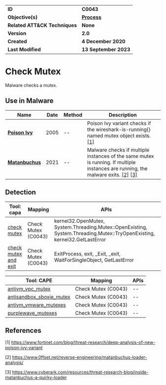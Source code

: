 <table>
<tr>
<td><b>ID</b></td>
<td><b>C0043</b></td>
</tr>
<tr>
<td><b>Objective(s)</b></td>
<td><b><a href="../process">Process</a></b></td>
</tr>
<tr>
<td><b>Related ATT&CK Techniques</b></td>
<td><b>None</b></td>
</tr>
<tr>
<td><b>Version</b></td>
<td><b>2.0</b></td>
</tr>
<tr>
<td><b>Created</b></td>
<td><b>4 December 2020</b></td>
</tr>
<tr>
<td><b>Last Modified</b></td>
<td><b>13 September 2023</b></td>
</tr>
</table>


# Check Mutex

Malware checks a mutex. 

## Use in Malware

|Name|Date|Method|Description|
|---|---|---|---|
|[**Poison Ivy**](../xample-malware/poison-ivy.md)|2005|--|Poison Ivy variant checks if the wireshark-is-running{} named mutex object exists. [[1]](#1)|
|[**Matanbuchus**](../xample-malware/matanbuchus.md)|2021|--|Malware checks if multiple instances of the same mutex is running. If multiple instances are running, the malware exits. [[2]](#2) [[3]](#3)|

## Detection

|Tool: capa|Mapping|APIs|
|---|---|---|
|[check mutex](https://github.com/mandiant/capa-rules/blob/master/host-interaction/mutex/check-mutex.yml)|Check Mutex (C0043)|kernel32.OpenMutex, System.Threading.Mutex::OpenExisting, System.Threading.Mutex::TryOpenExisting, kernel32.GetLastError|
|[check mutex and exit](https://github.com/mandiant/capa-rules/blob/master/host-interaction/mutex/check-mutex-and-exit.yml)|Check Mutex (C0043)|ExitProcess, exit, _Exit, _exit, WaitForSingleObject, GetLastError|

|Tool: CAPE|Mapping|APIs|
|---|---|---|
|[antivm_vpc_mutex](https://github.com/CAPESandbox/community/tree/master/modules/signatures/antivm_vpc_mutex.py)|Check Mutex (C0043)|--|
|[antisandbox_sboxie_mutex](https://github.com/CAPESandbox/community/tree/master/modules/signatures/antisandbox_sboxie_mutex.py)|Check Mutex (C0043)|--|
|[antivm_vmware_mutexes](https://github.com/CAPESandbox/community/tree/master/modules/signatures/antivm_vmware_mutexes.py)|Check Mutex (C0043)|--|
|[purplewave_mutexes](https://github.com/CAPESandbox/community/tree/master/modules/signatures/purplewave_mutexes.py)|Check Mutex (C0043)|--|

## References

<a name="1">[1]</a> https://www.fortinet.com/blog/threat-research/deep-analysis-of-new-poison-ivy-variant

<a name="2">[2]</a> https://www.0ffset.net/reverse-engineering/matanbuchus-loader-analysis/

<a name="3">[3]</a> https://www.cyberark.com/resources/threat-research-blog/inside-matanbuchus-a-quirky-loader
